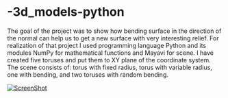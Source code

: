 -3d_models-python
=================

The goal of the project was to show how bending surface in the direction of the normal can help us to get a new surface with very interesting relief.
For realization of that project I used programming language Python and its modules NumPy for mathematical functions and Mayavi for scene. I have created five toruses and put them to XY plane of the coordinate system. The scene consists of: torus with fixed radius, torus with variable radius, one with bending, and two toruses with random bending.

[![ScreenShot](https://raw2.github.com/ahuskano/-3d_models-python/master/python_github.PNG)](http://www.youtube.com/watch?v=E2AsQXsowcw)
